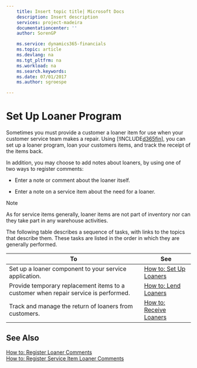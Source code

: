 ```yaml
---
    title: Insert topic title| Microsoft Docs
    description: Insert description
    services: project-madeira
    documentationcenter: ''
    author: SorenGP

    ms.service: dynamics365-financials
    ms.topic: article
    ms.devlang: na
    ms.tgt_pltfrm: na
    ms.workload: na
    ms.search.keywords:
    ms.date: 07/01/2017
    ms.author: sgroespe

---
```

# Set Up Loaner Program
Sometimes you must provide a customer a loaner item for use when your customer service team makes a repair. Using [!INCLUDE[d365fin](includes/d365fin_md.md)], you can set up a loaner program, loan your customers items, and track the receipt of the items back.  
  
 In addition, you may choose to add notes about loaners, by using one of two ways to register comments:  
  
-   Enter a note or comment about the loaner itself.  
  
-   Enter a note on a service item about the need for a loaner.  
  
> [!NOTE]  
>  As for service items generally, loaner items are not part of inventory nor can they take part in any warehouse activities.  
  
 The following table describes a sequence of tasks, with links to the topics that describe them. These tasks are listed in the order in which they are generally performed.  
  
|**To**|**See**|  
|------------|-------------|  
|Set up a loaner component to your service application.|[How to: Set Up Loaners](../how-to-set-up-loaners.md)|  
|Provide temporary replacement items to a customer when repair service is performed.|[How to: Lend Loaners](../how-to-lend-loaners.md)|  
|Track and manage the return of loaners from customers.|[How to: Receive Loaners](../how-to-receive-loaners.md)|  
  
## See Also  
 [How to: Register Loaner Comments](../how-to-register-loaner-comments.md)   
 [How to: Register Service Item Loaner Comments](../how-to-register-service-item-loaner-comments.md)